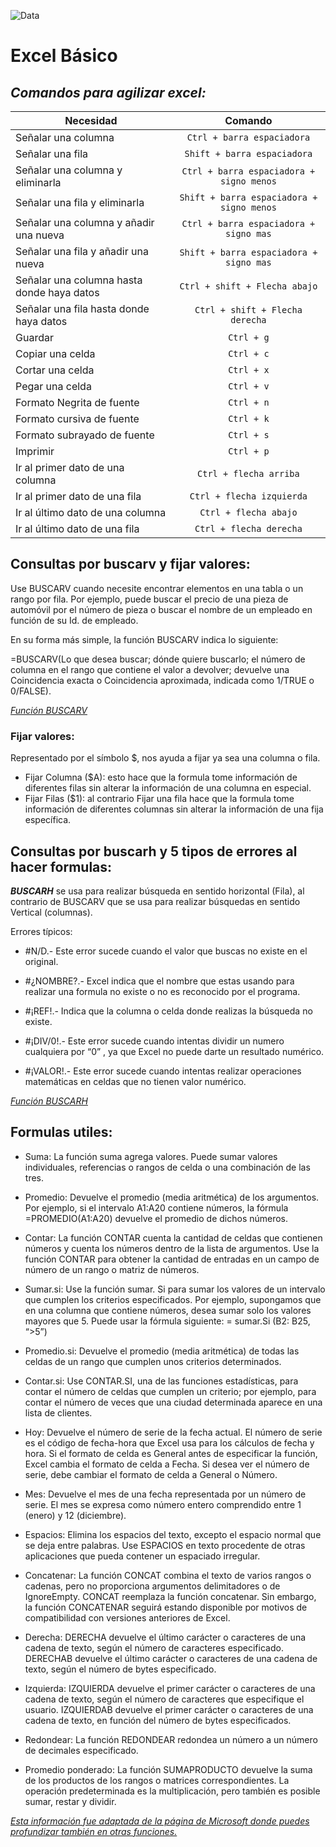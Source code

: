 ![Data](https://static.platzi.com/media/achievements/badge-excel-basico-0d6a9f91-9a5f-4ad0-9642-a2e5665dc862.png)
# Excel Básico

## ___Comandos para agilizar excel:___

| **Necesidad**                              | **Comando**                    |
| ------------------------------------------ | :-------------------------:|
| Señalar una columna                        | `Ctrl + barra espaciadora`|
| Señalar una fila                           | `Shift + barra espaciadora`|
| Señalar una columna y eliminarla           | `Ctrl + barra espaciadora + signo menos`|
| Señalar una fila y eliminarla              | `Shift + barra espaciadora + signo menos`|
| Señalar una columna y añadir una nueva     | `Ctrl + barra espaciadora + signo mas`|
| Señalar una fila y añadir una nueva        | `Shift + barra espaciadora + signo mas`|
| Señalar una columna hasta donde haya datos | `Ctrl + shift + Flecha abajo`|
| Señalar una fila hasta donde haya datos    | `Ctrl + shift + Flecha derecha`|
| Guardar                                    | `Ctrl + g`|
| Copiar una celda                           | `Ctrl + c`|
| Cortar una celda                           | `Ctrl + x`|
| Pegar una celda                            | `Ctrl + v`|
| Formato Negrita de fuente                  | `Ctrl + n`|
| Formato cursiva de fuente                  | `Ctrl + k`|
| Formato subrayado de fuente                | `Ctrl + s`|
| Imprimir                                   | `Ctrl + p`|
| Ir al primer dato de una columna           | `Ctrl + flecha arriba`|
| Ir al primer dato de una fila              | `Ctrl + flecha izquierda`|
| Ir al último dato de una columna           | `Ctrl + flecha abajo`|
| Ir al último dato de una fila              | `Ctrl + flecha derecha`|

## **Consultas por buscarv y fijar valores:**

Use BUSCARV cuando necesite encontrar elementos en una tabla o un rango por fila. Por ejemplo, puede buscar el precio de una pieza de automóvil por el número de pieza o buscar el nombre de un empleado en función de su Id. de empleado.

En su forma más simple, la función BUSCARV indica lo siguiente:

=BUSCARV(Lo que desea buscar; dónde quiere buscarlo; el número de columna en el rango que contiene el valor a devolver; devuelve una Coincidencia exacta o Coincidencia aproximada, indicada como 1/TRUE o 0/FALSE).

*[Función BUSCARV](https://support.microsoft.com/es-es/office/funci%c3%b3n-buscarv-0bbc8083-26fe-4963-8ab8-93a18ad188a1?ui=es-es&rs=es-es&ad=es)*

### **Fijar valores:**

Representado por el símbolo $, nos ayuda a fijar ya sea una columna o fila.
* Fijar Columna ($A): esto hace que la formula tome información de diferentes filas sin alterar la información de una columna en especial.
* Fijar Filas ($1): al contrario Fijar una fila hace que la formula tome información de diferentes columnas sin alterar la información de una fija específica.

## **Consultas por buscarh y 5 tipos de errores al hacer formulas:**

***BUSCARH*** se usa para realizar búsqueda en sentido horizontal (Fila), al contrario de BUSCARV que se usa para realizar búsquedas en sentido Vertical (columnas).

Errores típicos:
* #N/D.- Este error sucede cuando el valor que buscas no existe en el original.

* #¿NOMBRE?.- Excel indica que el nombre que estas usando para realizar una formula no existe o no es reconocido por el programa.

* #¡REF!.- Indica que la columna o celda donde realizas la búsqueda no existe.

* #¡DIV/0!.- Este error sucede cuando intentas dividir un numero cualquiera por “0” , ya que Excel no puede darte un resultado numérico.

* #¡VALOR!.- Este error sucede cuando intentas realizar operaciones matemáticas en celdas que no tienen valor numérico.

*[Función BUSCARH](https://support.microsoft.com/es-es/office/buscarh-funci%c3%b3n-buscarh-a3034eec-b719-4ba3-bb65-e1ad662ed95f?ui=es-es&rs=es-es&ad=es)*

## **Formulas utiles:**

* Suma: La función suma agrega valores. Puede sumar valores individuales, referencias o rangos de celda o una combinación de las tres.

* Promedio: Devuelve el promedio (media aritmética) de los argumentos. Por ejemplo, si el intervalo A1:A20 contiene números, la fórmula =PROMEDIO(A1:A20) devuelve el promedio de dichos números.

* Contar: La función CONTAR cuenta la cantidad de celdas que contienen números y cuenta los números dentro de la lista de argumentos. Use la función CONTAR para obtener la cantidad de entradas en un campo de número de un rango o matriz de números.

* Sumar.si: Use la función sumar. Si para sumar los valores de un intervalo que cumplen los criterios especificados. Por ejemplo, supongamos que en una columna que contiene números, desea sumar solo los valores mayores que 5. Puede usar la fórmula siguiente: = sumar.Si (B2: B25, “>5”)

* Promedio.si: Devuelve el promedio (media aritmética) de todas las celdas de un rango que cumplen unos criterios determinados.

* Contar.si: Use CONTAR.SI, una de las funciones estadísticas, para contar el número de celdas que cumplen un criterio; por ejemplo, para contar el número de veces que una ciudad determinada aparece en una lista de clientes.

* Hoy: Devuelve el número de serie de la fecha actual. El número de serie es el código de fecha-hora que Excel usa para los cálculos de fecha y hora. Si el formato de celda es General antes de especificar la función, Excel cambia el formato de celda a Fecha. Si desea ver el número de serie, debe cambiar el formato de celda a General o Número.

* Mes: Devuelve el mes de una fecha representada por un número de serie. El mes se expresa como número entero comprendido entre 1 (enero) y 12 (diciembre).

* Espacios: Elimina los espacios del texto, excepto el espacio normal que se deja entre palabras. Use ESPACIOS en texto procedente de otras aplicaciones que pueda contener un espaciado irregular.

* Concatenar: La función CONCAT combina el texto de varios rangos o cadenas, pero no proporciona argumentos delimitadores o de IgnoreEmpty. CONCAT reemplaza la función concatenar. Sin embargo, la función CONCATENAR seguirá estando disponible por motivos de compatibilidad con versiones anteriores de Excel.

* Derecha: DERECHA devuelve el último carácter o caracteres de una cadena de texto, según el número de caracteres especificado. DERECHAB devuelve el último carácter o caracteres de una cadena de texto, según el número de bytes especificado.

* Izquierda: IZQUIERDA devuelve el primer carácter o caracteres de una cadena de texto, según el número de caracteres que especifique el usuario. IZQUIERDAB devuelve el primer carácter o caracteres de una cadena de texto, en función del número de bytes especificados.

* Redondear: La función REDONDEAR redondea un número a un número de decimales especificado.

* Promedio ponderado: La función SUMAPRODUCTO devuelve la suma de los productos de los rangos o matrices correspondientes. La operación predeterminada es la multiplicación, pero también es posible sumar, restar y dividir.

*[Esta información fue adaptada de la página de Microsoft donde puedes profundizar también en otras funciones.](https://support.microsoft.com/es-es/excel?ui=es-es&rs=es-es&ad=es)*

